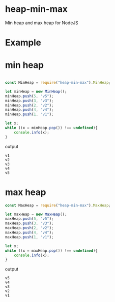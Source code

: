 # heap-min-max
Min heap and max heap for NodeJS


Example
=======

# min heap

```javascript

const MinHeap = require("heap-min-max").MinHeap;

let minHeap = new MinHeap();
minHeap.push(5, "v5");
minHeap.push(3, "v3");
minHeap.push(2, "v2");
minHeap.push(4, "v4");
minHeap.push(1, "v1");

let x;
while ((x = minHeap.pop()) !== undefined){
    console.info(x);
}

```

output

```shell
v1
v2
v3
v4
v5
```


# max heap

```javascript
const MaxHeap = require("heap-min-max").MaxHeap;

let maxHeap = new MaxHeap();
maxHeap.push(5, "v5");
maxHeap.push(3, "v3");
maxHeap.push(2, "v2");
maxHeap.push(4, "v4");
maxHeap.push(1, "v1");

let x;
while ((x = maxHeap.pop()) !== undefined){
    console.info(x);
}
```

output

```shell
v5
v4
v3
v2
v1
```